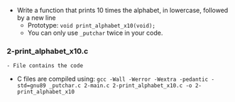 - Write a function that prints 10 times the alphabet, in lowercase, followed by a new line
	- Prototype: ```void print_alphabet_x10(void);```
	- You can only use ```_putchar``` twice in your code.

### 2-print_alphabet_x10.c
	- File contains the code
	
- C files are compiled using: ```gcc -Wall -Werror -Wextra -pedantic -std=gnu89 _putchar.c 2-main.c 2-print_alphabet_x10.c -o 2-print_alphabet_x10```
